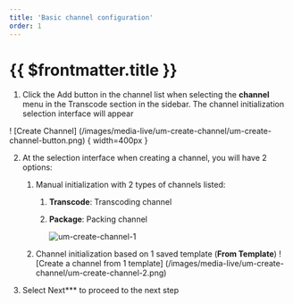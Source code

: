 ```yaml
---
title: 'Basic channel configuration'
order: 1
---
```


# {{ $frontmatter.title }}

1. Click the Add button in the channel list when selecting the **channel** menu in the Transcode section in the sidebar. The channel initialization selection interface will appear

! [Create Channel] (/images/media-live/um-create-channel/um-create-channel-button.png) { width=400px }

2. At the selection interface when creating a channel, you will have 2 options:
    1. Manual initialization with 2 types of channels listed:
        1. **Transcode**: Transcoding channel
        2. **Package**: Packing channel

            ![um-create-channel-1](/images/media-live/um-create-channel/um-create-channel-1.png)
    2. Channel initialization based on 1 saved template (**From Template**)
    ! [Create a channel from 1 template] (/images/media-live/um-create-channel/um-create-channel-2.png)

3. Select Next\*\*\* to proceed to the next step